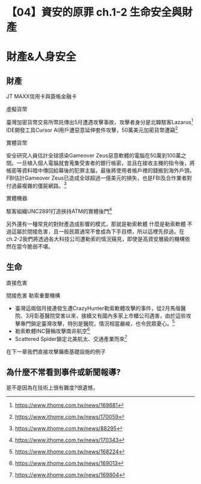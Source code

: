 # 【04】資安的原罪 ch.1-2 生命安全與財產


# 財產&人身安全

## 財產

JT MAXX信用卡與簽帳金融卡


虛擬貨幣

臺灣加密貨幣交易所幣託傳出5月遭遇攻擊事故，攻擊者身分是北韓駭客Lazarus[^1]
IDE開發工具Cursor AI用戶遭惡意延伸套件攻擊，50萬美元加密貨幣遭竊[^2]


實體貨幣

安全研究人員估計全球感染Gameover Zeus惡意軟體的電腦在50萬到100萬之間。一旦植入個人電腦就會蒐集受害者的銀行帳密，並且在接收主機的指令後，將帳密等資料暗中傳回給幕後的犯罪主腦，最後將使用者帳戶裡的錢搬到海外戶頭。FBI估計Gameover Zeus已造成全球超過一億美元的損失，也是FBI及合作業者對付過最複雜的僵屍網路。[^3]


實體機器

駭客組織UNC2891打造挾持ATM的實體後門[^4]

另外還有一種常見的對財產造成影響的模式，那就是勒索軟體
什麼是勒索軟體
不過這屬於間接危害，且一般民眾通常不會成為下手目標，所以這裡先掠過。在ch.2-2我們將透過各大科技公司遭勒索的情況窺見，即使是高資安層級的機構依然在當今脆弱不堪。

## 生命

直接危害


間接危害
勒索重要機構

- 臺灣這兩個月接連發生遭CrazyHunter勒索軟體攻擊的事件，從2月馬偕醫院、3月彰基醫院受害以來，接續又有國內多家上市櫃公司遇害，由於這些攻擊專門鎖定臺灣攻擊，特別是醫院，情況相當嚴峻，也令民眾憂心。[^5]
- 勒索軟體INC聲稱攻擊南非航空[^6]
- Scattered Spider鎖定北美航太、交通產業而來[^7]

在下一章我們直接攻擊癱瘓基礎設施的例子

## 為什麼不常看到事件或新聞報導?
是不是因為在技術上很有難度?很遺憾，



[^1]: https://www.ithome.com.tw/news/169681
[^2]: https://www.ithome.com.tw/news/170059
[^3]: https://www.ithome.com.tw/news/88295
[^4]: https://www.ithome.com.tw/news/170343
[^5]: https://www.ithome.com.tw/news/168224
[^6]: https://www.ithome.com.tw/news/169013
[^7]: https://www.ithome.com.tw/news/169804